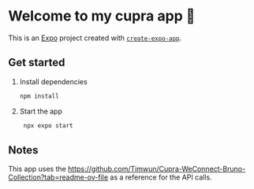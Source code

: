 # Welcome to my cupra app 👋

This is an [Expo](https://expo.dev) project created with [`create-expo-app`](https://www.npmjs.com/package/create-expo-app).

## Get started

1. Install dependencies

   ```bash
   npm install
   ```

2. Start the app

   ```bash
    npx expo start
   ```

## Notes

This app uses the https://github.com/Timwun/Cupra-WeConnect-Bruno-Collection?tab=readme-ov-file as a reference for the API calls.